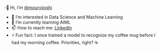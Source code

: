 -👋 Hi, I’m [@mourvijoshi](https://github.com/mourvijoshi)  
- 👀 I’m interested in Data Science and Machine Learning  
- 🌱 I’m currently learning AIML  
- 📫 How to reach me: [LinkedIn](https://www.linkedin.com/in/mourvi-joshi-4ab09a209/)  
- ⚡ Fun fact:  I once trained a model to recognize my coffee mug before I had my morning coffee. Priorities, right? ☕

<!---
mourvijoshi/mourvijoshi is a ✨ special ✨ repository because its `README.md` (this file) appears on your GitHub profile.
You can click the Preview link to take a look at your changes.
--->
